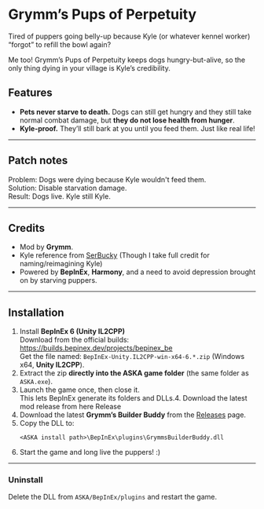 # Grymm’s Pups of Perpetuity

Tired of puppers going belly-up because Kyle (or whatever kennel worker) “forgot” to refill the bowl again?  

Me too! Grymm’s Pups of Perpetuity keeps dogs hungry-but-alive, so the only thing dying in your village is Kyle’s credibility.


## Features

- **Pets never starve to death.** Dogs can still get hungry and they still take normal combat damage, but **they do not lose health from hunger**. 
- **Kyle-proof.** They’ll still bark at you until you feed them. Just like real life!

---

## Patch notes

Problem: Dogs were dying because Kyle wouldn't feed them.  
Solution: Disable starvation damage.  
Result: Dogs live. Kyle still Kyle.  

---

## Credits

- Mod by **Grymm**.
- Kyle reference from [SerBucky](https://www.youtube.com/channel/UCKgkufG1zPWOac-GBkrtRgA) (Though I take full credit for naming/reimagining Kyle)
- Powered by **BepInEx**, **Harmony**, and a need to avoid depression brought on by starving puppers.

---

## Installation

1. Install **BepInEx 6 (Unity IL2CPP)**  
   Download from the official builds: https://builds.bepinex.dev/projects/bepinex_be  
   Get the file named: `BepInEx-Unity.IL2CPP-win-x64-6.*.zip` (Windows x64, **Unity IL2CPP**).
2. Extract the zip **directly into the ASKA game folder** (the same folder as `ASKA.exe`).
3. Launch the game once, then close it.  
   This lets BepInEx generate its folders and DLLs.4. Download the latest mod release from here Release
4. Download the latest **Grymm’s Builder Buddy** from the [Releases](../../releases) page.
5. Copy the DLL to:
   ```text
   <ASKA install path>\BepInEx\plugins\GrymmsBuilderBuddy.dll
6. Start the game and long live the puppers! :) 

---

### Uninstall
Delete the DLL from `ASKA/BepInEx/plugins` and restart the game.  
